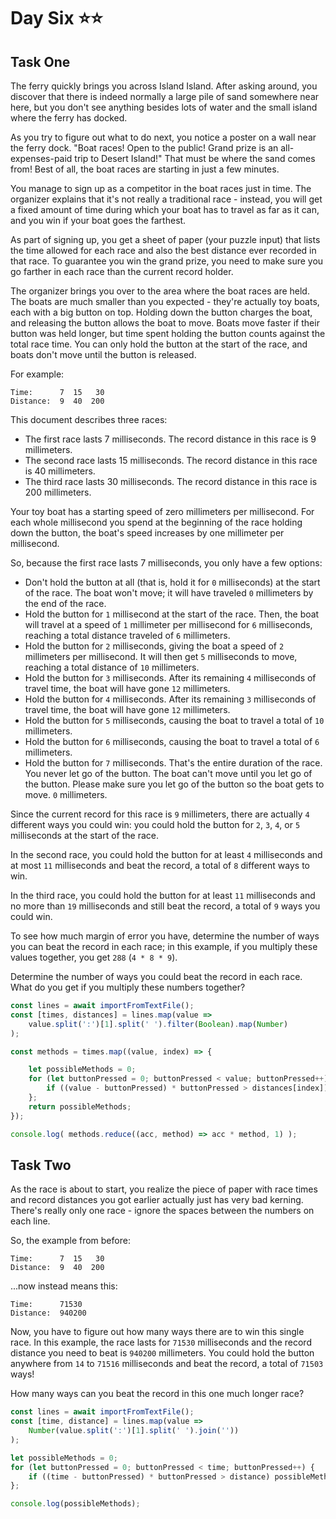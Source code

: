 # Day Six ⭐⭐

## Task One

The ferry quickly brings you across Island Island. After asking around, you discover that there is indeed normally a large pile of sand somewhere near here, but you don't see anything besides lots of water and the small island where the ferry has docked.

As you try to figure out what to do next, you notice a poster on a wall near the ferry dock. "Boat races! Open to the public! Grand prize is an all-expenses-paid trip to Desert Island!" That must be where the sand comes from! Best of all, the boat races are starting in just a few minutes.

You manage to sign up as a competitor in the boat races just in time. The organizer explains that it's not really a traditional race - instead, you will get a fixed amount of time during which your boat has to travel as far as it can, and you win if your boat goes the farthest.

As part of signing up, you get a sheet of paper (your puzzle input) that lists the time allowed for each race and also the best distance ever recorded in that race. To guarantee you win the grand prize, you need to make sure you go farther in each race than the current record holder.

The organizer brings you over to the area where the boat races are held. The boats are much smaller than you expected - they're actually toy boats, each with a big button on top. Holding down the button charges the boat, and releasing the button allows the boat to move. Boats move faster if their button was held longer, but time spent holding the button counts against the total race time. You can only hold the button at the start of the race, and boats don't move until the button is released.

For example:
```
Time:      7  15   30
Distance:  9  40  200
```

This document describes three races:

- The first race lasts 7 milliseconds. The record distance in this race is 9 millimeters.
- The second race lasts 15 milliseconds. The record distance in this race is 40 millimeters.
- The third race lasts 30 milliseconds. The record distance in this race is 200 millimeters.

Your toy boat has a starting speed of zero millimeters per millisecond. For each whole millisecond you spend at the beginning of the race holding down the button, the boat's speed increases by one millimeter per millisecond.

So, because the first race lasts 7 milliseconds, you only have a few options:

- Don't hold the button at all (that is, hold it for `0` milliseconds) at the start of the race. The boat won't move; it will have traveled `0` millimeters by the end of the race.
- Hold the button for `1` millisecond at the start of the race. Then, the boat will travel at a speed of `1` millimeter per millisecond for `6` milliseconds, reaching a total distance traveled of `6` millimeters.
- Hold the button for `2` milliseconds, giving the boat a speed of `2` millimeters per millisecond. It will then get `5` milliseconds to move, reaching a total distance of `10` millimeters.
- Hold the button for `3` milliseconds. After its remaining `4` milliseconds of travel time, the boat will have gone `12` millimeters.
- Hold the button for `4` milliseconds. After its remaining `3` milliseconds of travel time, the boat will have gone `12` millimeters.
- Hold the button for `5` milliseconds, causing the boat to travel a total of `10` millimeters.
- Hold the button for `6` milliseconds, causing the boat to travel a total of `6` millimeters.
- Hold the button for `7` milliseconds. That's the entire duration of the race. You never let go of the button. The boat can't move until you let go of the button. Please make sure you let go of the button so the boat gets to move. `0` millimeters.

Since the current record for this race is `9` millimeters, there are actually `4` different ways you could win: you could hold the button for `2`, `3`, `4`, or `5` milliseconds at the start of the race.

In the second race, you could hold the button for at least `4` milliseconds and at most `11` milliseconds and beat the record, a total of `8` different ways to win.

In the third race, you could hold the button for at least `11` milliseconds and no more than `19` milliseconds and still beat the record, a total of `9` ways you could win.

To see how much margin of error you have, determine the number of ways you can beat the record in each race; in this example, if you multiply these values together, you get `288` (`4 * 8 * 9`).

Determine the number of ways you could beat the record in each race. What do you get if you multiply these numbers together?

```javascript
const lines = await importFromTextFile();
const [times, distances] = lines.map(value =>
	value.split(':')[1].split(' ').filter(Boolean).map(Number)
);

const methods = times.map((value, index) => {

	let possibleMethods = 0;
	for (let buttonPressed = 0; buttonPressed < value; buttonPressed++) {
		if ((value - buttonPressed) * buttonPressed > distances[index]) possibleMethods++
	};
	return possibleMethods;
});

console.log( methods.reduce((acc, method) => acc * method, 1) );
```

## Task Two

As the race is about to start, you realize the piece of paper with race times and record distances you got earlier actually just has very bad kerning. There's really only one race - ignore the spaces between the numbers on each line.

So, the example from before:
```
Time:      7  15   30
Distance:  9  40  200
```
...now instead means this:
```
Time:      71530
Distance:  940200
```

Now, you have to figure out how many ways there are to win this single race. In this example, the race lasts for `71530` milliseconds and the record distance you need to beat is `940200` millimeters. You could hold the button anywhere from `14` to `71516` milliseconds and beat the record, a total of `71503` ways!

How many ways can you beat the record in this one much longer race?

```javascript
const lines = await importFromTextFile();
const [time, distance] = lines.map(value =>
	Number(value.split(':')[1].split(' ').join(''))
);

let possibleMethods = 0;
for (let buttonPressed = 0; buttonPressed < time; buttonPressed++) {
	if ((time - buttonPressed) * buttonPressed > distance) possibleMethods++
};

console.log(possibleMethods);
```